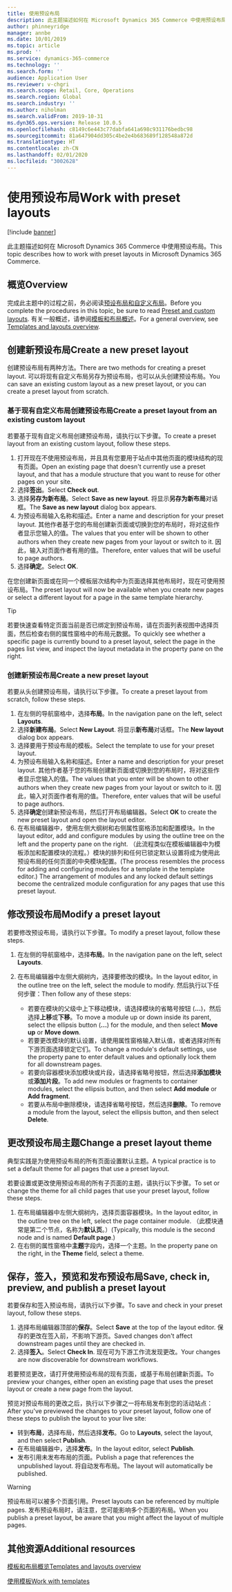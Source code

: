```yaml
---
title: 使用预设布局
description: 此主题描述如何在 Microsoft Dynamics 365 Commerce 中使用预设布局。
author: phinneyridge
manager: annbe
ms.date: 10/01/2019
ms.topic: article
ms.prod: ''
ms.service: dynamics-365-commerce
ms.technology: ''
ms.search.form: ''
audience: Application User
ms.reviewer: v-chgri
ms.search.scope: Retail, Core, Operations
ms.search.region: Global
ms.search.industry: ''
ms.author: niholman
ms.search.validFrom: 2019-10-31
ms.dyn365.ops.version: Release 10.0.5
ms.openlocfilehash: c8149c6e443c77dabfa641a698c931176bedbc98
ms.sourcegitcommit: 81a647904dd305c4be2e4b683689f128548a872d
ms.translationtype: HT
ms.contentlocale: zh-CN
ms.lasthandoff: 02/01/2020
ms.locfileid: "3002628"
---
```

# <a name="work-with-preset-layouts"></a><span data-ttu-id="87f3e-103">使用预设布局</span><span class="sxs-lookup"><span data-stu-id="87f3e-103">Work with preset layouts</span></span>


[!include [banner](includes/banner.md)]

<span data-ttu-id="87f3e-104">此主题描述如何在 Microsoft Dynamics 365 Commerce 中使用预设布局。</span><span class="sxs-lookup"><span data-stu-id="87f3e-104">This topic describes how to work with preset layouts in Microsoft Dynamics 365 Commerce.</span></span>

## <a name="overview"></a><span data-ttu-id="87f3e-105">概览</span><span class="sxs-lookup"><span data-stu-id="87f3e-105">Overview</span></span>

<span data-ttu-id="87f3e-106">完成此主题中的过程之前，务必阅读[预设布局和自定义布局](templates-layouts-overview.md#preset-and-custom-layouts)。</span><span class="sxs-lookup"><span data-stu-id="87f3e-106">Before you complete the procedures in this topic, be sure to read [Preset and custom layouts](templates-layouts-overview.md#preset-and-custom-layouts).</span></span> <span data-ttu-id="87f3e-107">有关一般概述，请参阅[模板和布局概述](templates-layouts-overview.md)。</span><span class="sxs-lookup"><span data-stu-id="87f3e-107">For a general overview, see [Templates and layouts overview](templates-layouts-overview.md).</span></span>

## <a name="create-a-new-preset-layout"></a><span data-ttu-id="87f3e-108">创建新预设布局</span><span class="sxs-lookup"><span data-stu-id="87f3e-108">Create a new preset layout</span></span>

<span data-ttu-id="87f3e-109">创建预设布局有两种方法。</span><span class="sxs-lookup"><span data-stu-id="87f3e-109">There are two methods for creating a preset layout.</span></span> <span data-ttu-id="87f3e-110">可以将现有自定义布局另存为预设布局，也可以从头创建预设布局。</span><span class="sxs-lookup"><span data-stu-id="87f3e-110">You can save an existing custom layout as a new preset layout, or you can create a preset layout from scratch.</span></span>

### <a name="create-a-preset-layout-from-an-existing-custom-layout"></a><span data-ttu-id="87f3e-111">基于现有自定义布局创建预设布局</span><span class="sxs-lookup"><span data-stu-id="87f3e-111">Create a preset layout from an existing custom layout</span></span>

<span data-ttu-id="87f3e-112">若要基于现有自定义布局创建预设布局，请执行以下步骤。</span><span class="sxs-lookup"><span data-stu-id="87f3e-112">To create a preset layout from an existing custom layout, follow these steps.</span></span>

1. <span data-ttu-id="87f3e-113">打开现在不使用预设布局，并且具有您要用于站点中其他页面的模块结构的现有页面。</span><span class="sxs-lookup"><span data-stu-id="87f3e-113">Open an existing page that doesn't currently use a preset layout, and that has a module structure that you want to reuse for other pages on your site.</span></span>
1. <span data-ttu-id="87f3e-114">选择**签出**。</span><span class="sxs-lookup"><span data-stu-id="87f3e-114">Select **Check out**.</span></span>
1. <span data-ttu-id="87f3e-115">选择**另存为新布局**。</span><span class="sxs-lookup"><span data-stu-id="87f3e-115">Select **Save as new layout**.</span></span> <span data-ttu-id="87f3e-116">将显示**另存为新布局**对话框。</span><span class="sxs-lookup"><span data-stu-id="87f3e-116">The **Save as new layout** dialog box appears.</span></span>
1. <span data-ttu-id="87f3e-117">为预设布局输入名称和描述。</span><span class="sxs-lookup"><span data-stu-id="87f3e-117">Enter a name and description for your preset layout.</span></span> <span data-ttu-id="87f3e-118">其他作者基于您的布局创建新页面或切换到您的布局时，将对这些作者显示您输入的值。</span><span class="sxs-lookup"><span data-stu-id="87f3e-118">The values that you enter will be shown to other authors when they create new pages from your layout or switch to it.</span></span> <span data-ttu-id="87f3e-119">因此，输入对页面作者有用的值。</span><span class="sxs-lookup"><span data-stu-id="87f3e-119">Therefore, enter values that will be useful to page authors.</span></span>
1. <span data-ttu-id="87f3e-120">选择**确定**。</span><span class="sxs-lookup"><span data-stu-id="87f3e-120">Select **OK**.</span></span>

<span data-ttu-id="87f3e-121">在您创建新页面或在同一个模板层次结构中为页面选择其他布局时，现在可使用预设布局。</span><span class="sxs-lookup"><span data-stu-id="87f3e-121">The preset layout will now be available when you create new pages or select a different layout for a page in the same template hierarchy.</span></span>

> [!TIP]
> <span data-ttu-id="87f3e-122">若要快速查看特定页面当前是否已绑定到预设布局，请在页面列表视图中选择页面，然后检查右侧的属性窗格中的布局元数据。</span><span class="sxs-lookup"><span data-stu-id="87f3e-122">To quickly see whether a specific page is currently bound to a preset layout, select the page in the pages list view, and inspect the layout metadata in the property pane on the right.</span></span>

### <a name="create-a-new-preset-layout"></a><span data-ttu-id="87f3e-123">创建新预设布局</span><span class="sxs-lookup"><span data-stu-id="87f3e-123">Create a new preset layout</span></span>

<span data-ttu-id="87f3e-124">若要从头创建预设布局，请执行以下步骤。</span><span class="sxs-lookup"><span data-stu-id="87f3e-124">To create a preset layout from scratch, follow these steps.</span></span>

1. <span data-ttu-id="87f3e-125">在左侧的导航窗格中，选择**布局**。</span><span class="sxs-lookup"><span data-stu-id="87f3e-125">In the navigation pane on the left, select **Layouts**.</span></span>
1. <span data-ttu-id="87f3e-126">选择**新建布局**。</span><span class="sxs-lookup"><span data-stu-id="87f3e-126">Select **New Layout**.</span></span> <span data-ttu-id="87f3e-127">将显示**新布局**对话框。</span><span class="sxs-lookup"><span data-stu-id="87f3e-127">The **New layout** dialog box appears.</span></span>
1. <span data-ttu-id="87f3e-128">选择要用于预设布局的模板。</span><span class="sxs-lookup"><span data-stu-id="87f3e-128">Select the template to use for your preset layout.</span></span>
1. <span data-ttu-id="87f3e-129">为预设布局输入名称和描述。</span><span class="sxs-lookup"><span data-stu-id="87f3e-129">Enter a name and description for your preset layout.</span></span> <span data-ttu-id="87f3e-130">其他作者基于您的布局创建新页面或切换到您的布局时，将对这些作者显示您输入的值。</span><span class="sxs-lookup"><span data-stu-id="87f3e-130">The values that you enter will be shown to other authors when they create new pages from your layout or switch to it.</span></span> <span data-ttu-id="87f3e-131">因此，输入对页面作者有用的值。</span><span class="sxs-lookup"><span data-stu-id="87f3e-131">Therefore, enter values that will be useful to page authors.</span></span>
1. <span data-ttu-id="87f3e-132">选择**确定**创建新预设布局，然后打开布局编辑器。</span><span class="sxs-lookup"><span data-stu-id="87f3e-132">Select **OK** to create the new preset layout and open the layout editor.</span></span>
1. <span data-ttu-id="87f3e-133">在布局编辑器中，使用左侧大纲树和右侧属性窗格添加和配置模块。</span><span class="sxs-lookup"><span data-stu-id="87f3e-133">In the layout editor, add and configure modules by using the outline tree on the left and the property pane on the right.</span></span> <span data-ttu-id="87f3e-134">（此流程类似在模板编辑器中为模板添加和配置模块的流程。）模块的排列和任何已锁定默认设置将成为使用此预设布局的任何页面的中央模块配置。</span><span class="sxs-lookup"><span data-stu-id="87f3e-134">(The process resembles the process for adding and configuring modules for a template in the template editor.) The arrangement of modules and any locked default settings become the centralized module configuration for any pages that use this preset layout.</span></span>

## <a name="modify-a-preset-layout"></a><span data-ttu-id="87f3e-135">修改预设布局</span><span class="sxs-lookup"><span data-stu-id="87f3e-135">Modify a preset layout</span></span>

<span data-ttu-id="87f3e-136">若要修改预设布局，请执行以下步骤。</span><span class="sxs-lookup"><span data-stu-id="87f3e-136">To modify a preset layout, follow these steps.</span></span>

1. <span data-ttu-id="87f3e-137">在左侧的导航窗格中，选择**布局**。</span><span class="sxs-lookup"><span data-stu-id="87f3e-137">In the navigation pane on the left, select **Layouts**.</span></span>
1. <span data-ttu-id="87f3e-138">在布局编辑器中左侧大纲树内，选择要修改的模块。</span><span class="sxs-lookup"><span data-stu-id="87f3e-138">In the layout editor, in the outline tree on the left, select the module to modify.</span></span> <span data-ttu-id="87f3e-139">然后执行以下任何步骤：</span><span class="sxs-lookup"><span data-stu-id="87f3e-139">Then follow any of these steps:</span></span>

    - <span data-ttu-id="87f3e-140">若要在模块的父级中上下移动模块，请选择模块的省略号按钮 (**...**)，然后选择**上移**或**下移**。</span><span class="sxs-lookup"><span data-stu-id="87f3e-140">To move a module up or down inside its parent, select the ellipsis button (**...**) for the module, and then select **Move up** or **Move down**.</span></span>
    - <span data-ttu-id="87f3e-141">若要更改模块的默认设置，请使用属性窗格输入默认值，或者选择对所有下游页面选择锁定它们。</span><span class="sxs-lookup"><span data-stu-id="87f3e-141">To change a module's default settings, use the property pane to enter default values and optionally lock them for all downstream pages.</span></span>
    - <span data-ttu-id="87f3e-142">若要向容器模块添加模块或片段，请选择省略号按钮，然后选择**添加模块**或**添加片段**。</span><span class="sxs-lookup"><span data-stu-id="87f3e-142">To add new modules or fragments to container modules, select the ellipsis button, and then select **Add module** or **Add fragment**.</span></span>
    - <span data-ttu-id="87f3e-143">若要从布局中删除模块，请选择省略号按钮，然后选择**删除**。</span><span class="sxs-lookup"><span data-stu-id="87f3e-143">To remove a module from the layout, select the ellipsis button, and then select **Delete**.</span></span>

## <a name="change-a-preset-layout-theme"></a><span data-ttu-id="87f3e-144">更改预设布局主题</span><span class="sxs-lookup"><span data-stu-id="87f3e-144">Change a preset layout theme</span></span>

<span data-ttu-id="87f3e-145">典型实践是为使用预设布局的所有页面设置默认主题。</span><span class="sxs-lookup"><span data-stu-id="87f3e-145">A typical practice is to set a default theme for all pages that use a preset layout.</span></span>

<span data-ttu-id="87f3e-146">若要设置或更改使用预设布局的所有子页面的主题，请执行以下步骤。</span><span class="sxs-lookup"><span data-stu-id="87f3e-146">To set or change the theme for all child pages that use your preset layout, follow these steps.</span></span>

1. <span data-ttu-id="87f3e-147">在布局编辑器中左侧大纲树内，选择页面容器模块。</span><span class="sxs-lookup"><span data-stu-id="87f3e-147">In the layout editor, in the outline tree on the left, select the page container module.</span></span> <span data-ttu-id="87f3e-148">（此模块通常是第二个节点，名称为**默认页**。）</span><span class="sxs-lookup"><span data-stu-id="87f3e-148">(Typically, this module is the second node and is named **Default page**.)</span></span>
1. <span data-ttu-id="87f3e-149">在右侧的属性窗格中**主题**字段内，选择一个主题。</span><span class="sxs-lookup"><span data-stu-id="87f3e-149">In the property pane on the right, in the **Theme** field, select a theme.</span></span>

## <a name="save-check-in-preview-and-publish-a-preset-layout"></a><span data-ttu-id="87f3e-150">保存，签入，预览和发布预设布局</span><span class="sxs-lookup"><span data-stu-id="87f3e-150">Save, check in, preview, and publish a preset layout</span></span>

<span data-ttu-id="87f3e-151">若要保存和签入预设布局，请执行以下步骤。</span><span class="sxs-lookup"><span data-stu-id="87f3e-151">To save and check in your preset layout, follow these steps.</span></span>

1. <span data-ttu-id="87f3e-152">选择布局编辑器顶部的**保存**。</span><span class="sxs-lookup"><span data-stu-id="87f3e-152">Select **Save** at the top of the layout editor.</span></span> <span data-ttu-id="87f3e-153">保存的更改在签入前，不影响下游页。</span><span class="sxs-lookup"><span data-stu-id="87f3e-153">Saved changes don't affect downstream pages until they are checked in.</span></span>
1. <span data-ttu-id="87f3e-154">选择**签入**。</span><span class="sxs-lookup"><span data-stu-id="87f3e-154">Select **Check In**.</span></span> <span data-ttu-id="87f3e-155">现在可为下游工作流发现更改。</span><span class="sxs-lookup"><span data-stu-id="87f3e-155">Your changes are now discoverable for downstream workflows.</span></span>

<span data-ttu-id="87f3e-156">若要预览更改，请打开使用预设布局的现有页面，或基于布局创建新页面。</span><span class="sxs-lookup"><span data-stu-id="87f3e-156">To preview your changes, either open an existing page that uses the preset layout or create a new page from the layout.</span></span>

<span data-ttu-id="87f3e-157">预览对预设布局的更改之后，执行以下步骤之一将布局发布到您的活动站点：</span><span class="sxs-lookup"><span data-stu-id="87f3e-157">After you've previewed the changes to your preset layout, follow one of these steps to publish the layout to your live site:</span></span>

* <span data-ttu-id="87f3e-158">转到**布局**，选择布局，然后选择**发布**。</span><span class="sxs-lookup"><span data-stu-id="87f3e-158">Go to **Layouts**, select the layout, and then select **Publish**.</span></span>
* <span data-ttu-id="87f3e-159">在布局编辑器中，选择**发布**。</span><span class="sxs-lookup"><span data-stu-id="87f3e-159">In the layout editor, select **Publish**.</span></span>
* <span data-ttu-id="87f3e-160">发布引用未发布布局的页面。</span><span class="sxs-lookup"><span data-stu-id="87f3e-160">Publish a page that references the unpublished layout.</span></span> <span data-ttu-id="87f3e-161">将自动发布布局。</span><span class="sxs-lookup"><span data-stu-id="87f3e-161">The layout will automatically be published.</span></span>

> [!WARNING]
> <span data-ttu-id="87f3e-162">预设布局可以被多个页面引用。</span><span class="sxs-lookup"><span data-stu-id="87f3e-162">Preset layouts can be referenced by multiple pages.</span></span> <span data-ttu-id="87f3e-163">发布预设布局时，请注意，您可能影响多个页面的布局。</span><span class="sxs-lookup"><span data-stu-id="87f3e-163">When you publish a preset layout, be aware that you might affect the layout of multiple pages.</span></span>

## <a name="additional-resources"></a><span data-ttu-id="87f3e-164">其他资源</span><span class="sxs-lookup"><span data-stu-id="87f3e-164">Additional resources</span></span>

[<span data-ttu-id="87f3e-165">模板和布局概览</span><span class="sxs-lookup"><span data-stu-id="87f3e-165">Templates and layouts overview</span></span>](templates-layouts-overview.md)

[<span data-ttu-id="87f3e-166">使用模板</span><span class="sxs-lookup"><span data-stu-id="87f3e-166">Work with templates</span></span>](work-with-templates.md)
